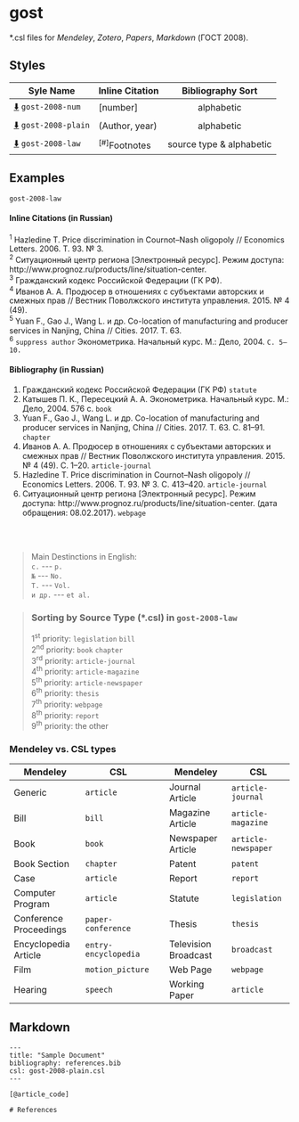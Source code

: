 <script src="https://rawcdn.githack.com/oscarmorrison/md-page/master/md-page.js"></script><noscript>

# gost

\*.csl files for *Mendeley*, *Zotero*, *Papers*, *Markdown* (ГОСТ 2008).

## Styles
| Syle Name         | Inline Citation               | Bibliography Sort        |
| ----------------- | ----------------------------- | :----------------------: |
| [:arrow_down:](https://raw.githubusercontent.com/ternikov/gost/master/gost-2008-num.csl "gost-2008-num.csl") `gost-2008-num`   | [number]                      | alphabetic               |
| [:arrow_down:](https://raw.githubusercontent.com/ternikov/gost/master/gost-2008-plain.csl "gost-2008-plain.csl") `gost-2008-plain` | (Author, year)                | alphabetic               |
| [:arrow_down:](https://raw.githubusercontent.com/ternikov/gost/master/gost-2008-law.csl "gost-2008-law.csl") `gost-2008-law`   | <sup>[\#]</sup>Footnotes      | source type & alphabetic |

## Examples
`gost-2008-law` </br>

#### Inline Citations (in Russian)
<sup>1</sup>  Hazledine&nbsp;T. Price discrimination in Cournot–Nash oligopoly&nbsp;// Economics Letters. 2006. Т.&nbsp;93. №&nbsp;3. </br>
<sup>2</sup>  Ситуационный центр региона [Электронный ресурс]. Режим доступа: http&#58;//www<i></i>.prognoz.<i></i>ru/products/line/situation-center. </br>
<sup>3</sup>  Гражданский кодекс Российской Федерации (ГК РФ). </br>
<sup>4</sup>  Иванов&nbsp;А.&nbsp;А. Продюсер в отношениях с субъектами авторских и смежных прав&nbsp;// Вестник Поволжского института управления. 2015. №&nbsp;4 (49). </br>
<sup>5</sup>  Yuan&nbsp;F., Gao&nbsp;J., Wang&nbsp;L. и&nbsp;др. Co-location of manufacturing and producer services in Nanjing, China&nbsp;// Cities. 2017. Т.&nbsp;63. </br>
<sup>6</sup>  `suppress author` Эконометрика. Начальный курс. М.: Дело, 2004.&nbsp;`С. 5–10.`

#### Bibliography (in Russian)
1.  Гражданский кодекс Российской Федерации (ГК РФ) `statute`
2.  Катышев П.&nbsp;К., Пересецкий А.&nbsp;А. Эконометрика. Начальный курс. М.: Дело, 2004. 576&nbsp;с. `book`
3.  Yuan&nbsp;F., Gao&nbsp;J., Wang&nbsp;L. и&nbsp;др. Co-location of manufacturing and producer services in Nanjing, China&nbsp;// Cities. 2017. Т.&nbsp;63. С.&nbsp;81&ndash;91. `chapter`
4.  Иванов&nbsp;А.&nbsp;А. Продюсер в отношениях с субъектами авторских и смежных прав&nbsp;// Вестник Поволжского института управления. 2015. №&nbsp;4 (49). С.&nbsp;1&ndash;20. `article-journal`
5.  Hazledine&nbsp;T. Price discrimination in Cournot–Nash oligopoly&nbsp;// Economics Letters. 2006. Т.&nbsp;93. №&nbsp;3. С.&nbsp;413&ndash;420. `article-journal`
6.  Ситуационный центр региона [Электронный ресурс]. Режим доступа: http&#58;//www<i></i>.prognoz.<i></i>ru/products/line/situation-center. (дата обращения:&nbsp;08.02.2017). `webpage`

</br></br>

> Main Destinctions in English: </br>
> `c.` --- `p.` </br>
> `№` --- `No.` </br>
> `Т.` --- `Vol.` </br>
> `и др.` --- `et al.` </br>

>### Sorting by Source Type (\*.csl) in `gost-2008-law`
>1<sup>st</sup> priority: `legislation` `bill` </br>
>2<sup>nd</sup> priority: `book` `chapter`     </br>
>3<sup>rd</sup> priority: `article-journal`    </br>
>4<sup>th</sup> priority: `article-magazine`   </br>
>5<sup>th</sup> priority: `article-newspaper`  </br>
>6<sup>th</sup> priority: `thesis`             </br>
>7<sup>th</sup> priority: `webpage`            </br>
>8<sup>th</sup> priority: `report`             </br>
>9<sup>th</sup> priority: the other


### Mendeley vs. CSL types
| Mendeley              | CSL                  |     | Mendeley             | CSL                 |
| --------------------- | -------------------- | --- | -------------------- | ------------------- |
|Generic                | `article`            |     | Journal Article      | `article-journal`   |
|Bill                   | `bill`               |     | Magazine Article     | `article-magazine`  |
|Book                   | `book`               |     | Newspaper Article    | `article-newspaper` |
|Book Section           | `chapter`            |     | Patent               | `patent`            |
|Case                   | `article`            |     | Report               | `report`            |
|Computer Program       | `article`            |     | Statute              | `legislation`       |
|Conference Proceedings | `paper-conference`   |     | Thesis               | `thesis`            |
|Encyclopedia Article   | `entry-encyclopedia` |     | Television Broadcast | `broadcast`         |
|Film                   | `motion_picture`     |     | Web Page             | `webpage`           |
|Hearing                | `speech`             |     | Working Paper        | `article`           |

## Markdown

```
---
title: "Sample Document"
bibliography: references.bib
csl: gost-2008-plain.csl 
---

[@article_code]

# References
```
